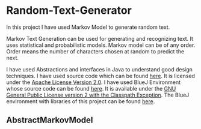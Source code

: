 # Random-Text-Generator
In this project I have used Markov Model to generate random text.

Markov Text Generation can be used for generating and recognizing text. It uses statistical and probabilistic models. Markov model can be of any order. Order means the number of characters chosen at random to predict the next.

I have used Abstractions and interfaces in Java to understand good design techniques. I have used source code which can be found [here](https://www.dukelearntoprogram.com//downloads/archives/duke_source.zip). It is licensed under the [Apache License Version 2.0](http://www.apache.org/licenses/LICENSE-2.0.html).
I have used BlueJ Environment whose source code can be found [here](http://www.bluej.org/download/files/BlueJ-source-315-duke.zip). It is available under the [GNU General Public License version 2 with the Classpath Exception](http://www.bluej.org/about/LICENSE.txt). The BlueJ environment with libraries of this project can be found [here](https://www.dukelearntoprogram.com//downloads/bluej.php?course=4).

## AbstractMarkovModel

